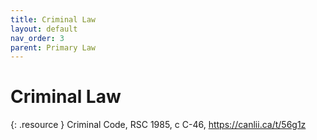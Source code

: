 ```yaml
---
title: Criminal Law
layout: default
nav_order: 3
parent: Primary Law
---
```

# Criminal Law
{: .resource }
Criminal Code, RSC 1985, c C-46, https://canlii.ca/t/56g1z
